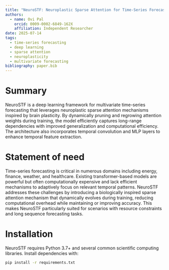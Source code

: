 ```yaml
---
title: "NeuroSTF: Neuroplastic Sparse Attention for Time-Series Forecasting"
authors:
  - name: Ovi Pal
    orcid: 0009-0002-6849-162X
    affiliation: Independent Researcher
date: 2025-07-14
tags:
  - time-series forecasting
  - deep learning
  - sparse attention
  - neuroplasticity
  - multivariate forecasting
bibliography: paper.bib
---
```


# Summary

NeuroSTF is a deep learning framework for multivariate time-series forecasting that leverages neuroplastic sparse attention mechanisms inspired by brain plasticity. By dynamically pruning and regrowing attention weights during training, the model efficiently captures long-range dependencies with improved generalization and computational efficiency. The architecture also incorporates temporal convolution and MLP layers to enhance temporal feature extraction.

# Statement of need

Time-series forecasting is critical in numerous domains including energy, finance, weather, and healthcare. Existing transformer-based models are powerful but often computationally expensive and lack efficient mechanisms to adaptively focus on relevant temporal patterns. NeuroSTF addresses these challenges by introducing a biologically inspired sparse attention mechanism that dynamically evolves during training, reducing computational overhead while maintaining or improving accuracy. This makes NeuroSTF particularly suited for scenarios with resource constraints and long sequence forecasting tasks.

# Installation

NeuroSTF requires Python 3.7+ and several common scientific computing libraries. Install dependencies with:

```bash
pip install -r requirements.txt
